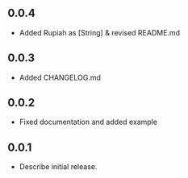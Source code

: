 ## 0.0.4

- Added Rupiah as [String] & revised README.md

## 0.0.3

- Added CHANGELOG.md

## 0.0.2

- Fixed documentation and added example

## 0.0.1

- Describe initial release.
